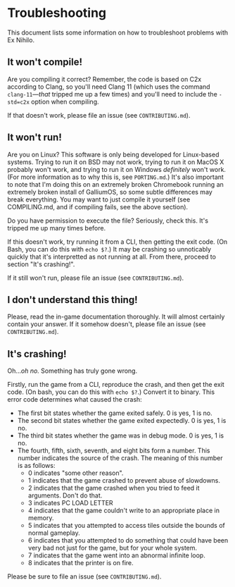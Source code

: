 # Troubleshooting

This document lists some information on how to troubleshoot problems with Ex Nihilo.

## It won't compile!

Are you compiling it correct?  Remember, the code is based on C2x according to Clang, so you'll need Clang 11 (which uses the command `clang-11`—_that_ tripped me up a few times) and you'll need to include the `-std=c2x` option when compiling.

If that doesn't work, please file an issue (see `CONTRIBUTING.md`).

## It won't run!

Are you on Linux?  This software is only being developed for Linux-based systems.  Trying to run it on BSD may not work, trying to run it on MacOS X probably won't work, and trying to run it on Windows _definitely_ won't work.  (For more information as to why this is, see `PORTING.md`.)  It's also important to note that I'm doing this on an extremely broken Chromebook running an extremely broken install of GalliumOS, so some subtle differences may break everything.  You may want to just compile it yourself (see COMPILING.md, and if compiling fails, see the above section).

Do you have permission to execute the file?  Seriously, check this.  It's tripped me up many times before.

If this doesn't work, try running it from a CLI, then getting the exit code.  (On Bash, you can do this with `echo $?`.)  It may be crashing so unnoticably quickly that it's interpretted as not running at all.  From there, proceed to section "It's crashing!".

If it still won't run, please file an issue (see `CONTRIBUTING.md`).

## I don't understand this thing!

Please, read the in-game documentation thoroughly.  It will almost certainly contain your answer.  If it somehow doesn't, please file an issue (see `CONTRIBUTING.md`).

## It's crashing!

Oh…_oh no._  Something has truly gone wrong.

Firstly, run the game from a CLI, reproduce the crash, and then get the exit code.  (On bash, you can do this with `echo $?`.)  Convert it to binary.  This error code determines what caused the crash:

- The first bit states whether the game exited safely.  0 is yes, 1 is no.
- The second bit states whether the game exited expectedly.  0 is yes, 1 is no.
- The third bit states whether the game was in debug mode.  0 is yes, 1 is no.
- The fourth, fifth, sixth, seventh, and eight bits form a number.  This number indicates the source of the crash.  The meaning of this number is as follows:
	- 0 indicates "some other reason".
	- 1 indicates that the game crashed to prevent abuse of slowdowns.
	- 2 indicates that the game crashed when you tried to feed it arguments.  Don't do that.
	- 3 indicates PC LOAD LETTER
	- 4 indicates that the game couldn't write to an appropriate place in memory.
	- 5 indicates that you attempted to access tiles outside the bounds of normal gameplay.
	- 6 indicates that you attempted to do something that could have been very bad not just for the game, but for your whole system.
	- 7 indicates that the game went into an abnormal infinite loop.
	- 8 indicates that the printer is on fire.

Please be sure to file an issue (see `CONTRIBUTING.md`).
